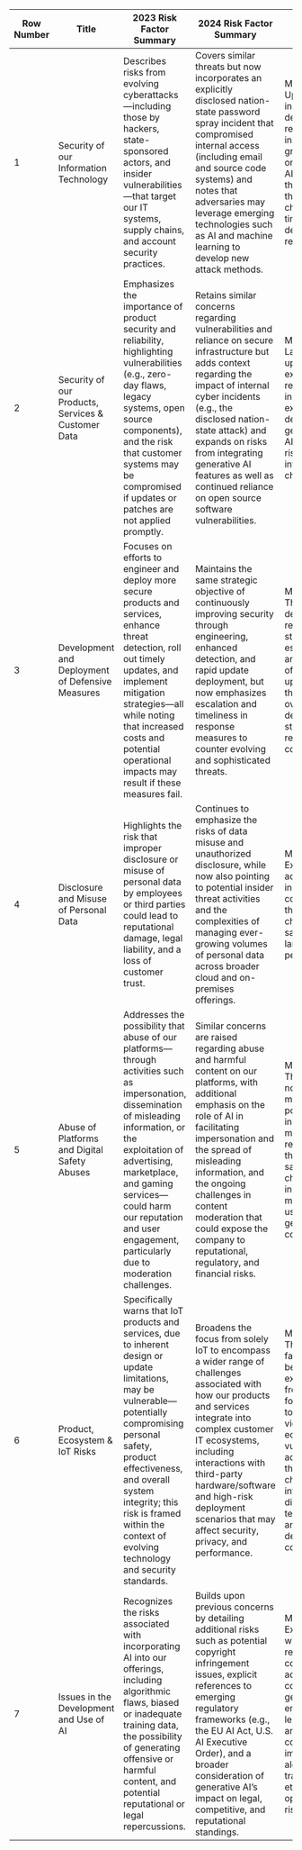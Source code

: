 | Row Number | Title                                               | 2023 Risk Factor Summary                                                                                                                                                                                                                                   | 2024 Risk Factor Summary                                                                                                                                                                                                                                                                                 | Change                                                                                                                                                            |
|------------|-----------------------------------------------------|-------------------------------------------------------------------------------------------------------------------------------------------------------------------------------------------------------------------------------------------------------------|------------------------------------------------------------------------------------------------------------------------------------------------------------------------------------------------------------------------------------------------------------------------------------------------------------|------------------------------------------------------------------------------------------------------------------------------------------------------------------|
| 1          | Security of our Information Technology              | Describes risks from evolving cyberattacks—including those by hackers, state-sponsored actors, and insider vulnerabilities—that target our IT systems, supply chains, and account security practices.                                                       | Covers similar threats but now incorporates an explicitly disclosed nation-state password spray incident that compromised internal access (including email and source code systems) and notes that adversaries may leverage emerging technologies such as AI and machine learning to develop new attack methods.                                | Modified – Updated to include details of a recent cyber incident and a greater focus on emerging AI-related threats and the challenges in timely detection and remediation. |
| 2          | Security of our Products, Services & Customer Data  | Emphasizes the importance of product security and reliability, highlighting vulnerabilities (e.g., zero-day flaws, legacy systems, open source components), and the risk that customer systems may be compromised if updates or patches are not applied promptly. | Retains similar concerns regarding vulnerabilities and reliance on secure infrastructure but adds context regarding the impact of internal cyber incidents (e.g., the disclosed nation-state attack) and expands on risks from integrating generative AI features as well as continued reliance on open source software vulnerabilities.   | Modified – Language is updated with examples of recent incidents and expanded details on generative AI-related risks and integration challenges.                     |
| 3          | Development and Deployment of Defensive Measures    | Focuses on efforts to engineer and deploy more secure products and services, enhance threat detection, roll out timely updates, and implement mitigation strategies—all while noting that increased costs and potential operational impacts may result if these measures fail.                         | Maintains the same strategic objective of continuously improving security through engineering, enhanced detection, and rapid update deployment, but now emphasizes escalation and timeliness in response measures to counter evolving and sophisticated threats.                                             | Modified – The description is refined to stress the escalation and timeliness of security updates, though the overall defensive strategy remains consistent.        |
| 4          | Disclosure and Misuse of Personal Data              | Highlights the risk that improper disclosure or misuse of personal data by employees or third parties could lead to reputational damage, legal liability, and a loss of customer trust.                                                                       | Continues to emphasize the risks of data misuse and unauthorized disclosure, while now also pointing to potential insider threat activities and the complexities of managing ever-growing volumes of personal data across broader cloud and on-premises offerings.                                                                               | Modified – Expanded to address insider threat concerns and the broader challenges of safeguarding large-scale personal data.                                       |
| 5          | Abuse of Platforms and Digital Safety Abuses        | Addresses the possibility that abuse of our platforms—through activities such as impersonation, dissemination of misleading information, or the exploitation of advertising, marketplace, and gaming services—could harm our reputation and user engagement, particularly due to moderation challenges. | Similar concerns are raised regarding abuse and harmful content on our platforms, with additional emphasis on the role of AI in facilitating impersonation and the spread of misleading information, and the ongoing challenges in content moderation that could expose the company to reputational, regulatory, and financial risks.                     | Modified – The language now explicitly mentions AI’s potential role in facilitating misuse while reaffirming the digital safety challenges inherent in moderating user-generated content. |
| 6          | Product, Ecosystem & IoT Risks                      | Specifically warns that IoT products and services, due to inherent design or update limitations, may be vulnerable—potentially compromising personal safety, product effectiveness, and overall system integrity; this risk is framed within the context of evolving technology and security standards. | Broadens the focus from solely IoT to encompass a wider range of challenges associated with how our products and services integrate into complex customer IT ecosystems, including interactions with third-party hardware/software and high-risk deployment scenarios that may affect security, privacy, and performance.                          | Modified – The risk factor has been expanded from a narrow focus on IoT to a broader view of ecosystem vulnerabilities, addressing the challenges of integrating diverse technologies and deployment contexts.     |
| 7          | Issues in the Development and Use of AI             | Recognizes the risks associated with incorporating AI into our offerings, including algorithmic flaws, biased or inadequate training data, the possibility of generating offensive or harmful content, and potential reputational or legal repercussions.                | Builds upon previous concerns by detailing additional risks such as potential copyright infringement issues, explicit references to emerging regulatory frameworks (e.g., the EU AI Act, U.S. AI Executive Order), and a broader consideration of generative AI’s impact on legal, competitive, and reputational standings.                              | Modified – Expanded with detailed regulatory context and additional concerns over generative AI, emphasizing legal liabilities and competitive impacts alongside the traditional ethical and operational risks.   |